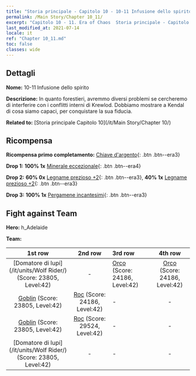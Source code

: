 ```yaml
---
title: "Storia principale - Capitolo 10 - 10-11 Infusione dello spirito"
permalink: /Main Story/Chapter 10_11/
excerpt: "Capitolo 10 - 11. Era of Chaos  Storia principale - Capitolo 10_11. 10-11 Infusione dello spirito"
last_modified_at: 2021-07-14
locale: it
ref: "Chapter 10_11.md"
toc: false
classes: wide
---
```


## Dettagli

 **Nome:** 10-11 Infusione dello spirito

 **Descrizione:** In quanto forestieri, avremmo diversi problemi se cercheremo di interferire con i conflitti interni di Krewlod. Dobbiamo mostrare a Kendal di cosa siamo capaci, per conquistare la sua fiducia.

 **Related to:** [Storia principale Capitolo 10](/it/Main Story/Chapter 10/)

## Ricompensa

 **Ricompensa primo completamento:** [Chiave d'argento](/ItemsIT/con_693/){: .btn .btn--era3}

 **Drop 1:** **100% 1x** [Minerale eccezionale](/ItemsIT/mat_33/){: .btn .btn--era4}

 **Drop 2:** **60% 0x** [Legname prezioso +2](/ItemsIT/mat_27/){: .btn .btn--era3}, **40% 1x** [Legname prezioso +2](/ItemsIT/mat_27/){: .btn .btn--era3}

 **Drop 3:** **100% 1x** [Pergamene incantesimi](/ItemsIT/con_694/){: .btn .btn--era3}


## Fight against Team
 **Hero:** h_Adelaide

 **Team:**


  | 1st row | 2nd row | 3rd row | 4th row |
  |:----:|:----:|:----|:----:|
  | [Domatore di lupi](/it/units/Wolf Rider/) (Score: 23805, Level:42)  | - | [Orco](/it/units/Orc/) (Score: 24186, Level:42)  | [Orco](/it/units/Orc/) (Score: 24186, Level:42)  |
  | [Goblin](/it/units/Goblin/) (Score: 23805, Level:42)  | [Roc](/it/units/Roc/) (Score: 24186, Level:42)  | - | - |
  | [Goblin](/it/units/Goblin/) (Score: 23805, Level:42)  | [Roc](/it/units/Roc/) (Score: 29524, Level:42)  | - | - |
  | [Domatore di lupi](/it/units/Wolf Rider/) (Score: 23805, Level:42)  | - | - | - |



